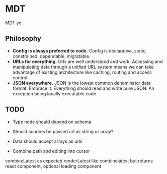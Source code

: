 # MDT
MDT yo

## Philosophy
- **Config is always preferred to code.** Config is declarative, static, constrained, dependable, migratable.
- **URLs for everything.** Urls are well understood and work. Accessing and manipulating data through a unified URL system means we can take advantage of existing architecture like caching, routing and access control.
- **JSON everywhere.** JSON is the lowest common denominator data format. Embrace it. Everything should read and write pure JSON. An exception being locally executable code.

## TODO
- Type node should depend on schema
- Should sources be passed url as string or array?

- Data should accept arrays as urls
- Combine path and editing into cursor

combineLatest as expected
renderLatest like combinelatest but returns react component, optional loading component
